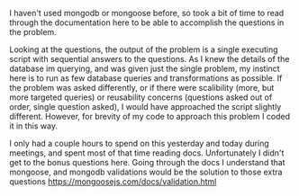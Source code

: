 I haven't used mongodb or mongoose before, so took a bit of time to read through the documentation here to be able to accomplish the questions in the problem.

Looking at the questions, the output of the problem is a single executing script with sequential answers to the questions. As I knew the details of the database im querying, and was given just the single problem, my instinct here is to run as few database queries and transformations as possible. If the problem was asked differently, or if there were scalibility (more, but more targeted queries) or reusability concerns (questions asked out of order, single question asked), I would have approached the script slightly different. However, for brevity of my code to approach this problem I coded it in this way.

I only had a couple hours to spend on this yesterday and today during meetings, and spent most of that time reading docs. Unfortunately I didn't get to the bonus questions here. Going through the docs I understand that mongoose, and mongodb validations would be the solution to those extra questions https://mongoosejs.com/docs/validation.html
